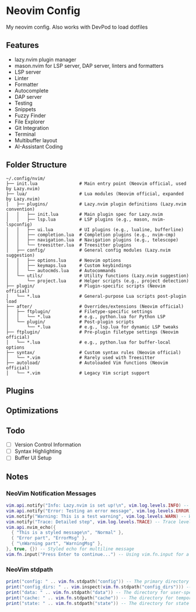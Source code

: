 # Neovim Config

My neovim config.
Also works with DevPod to load dotfiles

## Features

- lazy.nvim plugin manager
- mason.nvim for LSP server, DAP server, linters and formatters
- LSP server
- Linter
- Formatter
- Autocomplete
- DAP server
- Testing
- Snippets
- Fuzzy Finder
- File Explorer
- Git Integration
- Terminal
- Multibuffer layout
- AI-Assistant Coding

## Folder Structure

``` text
~/.config/nvim/
├── init.lua                # Main entry point (Neovim official, used by Lazy.nvim)
├── lua/                    # Lua modules (Neovim official, expanded by Lazy.nvim)
│   ├── plugins/            # Lazy.nvim plugin definitions (Lazy.nvim convention)
│   │   ├── init.lua        # Main plugin spec for Lazy.nvim
│   │   ├── lsp.lua         # LSP plugins (e.g., mason, nvim-lspconfig)
│   │   ├── ui.lua          # UI plugins (e.g., lualine, bufferline)
│   │   ├── completion.lua  # Completion plugins (e.g., nvim-cmp)
│   │   ├── navigation.lua  # Navigation plugins (e.g., telescope)
│   │   └── treesitter.lua  # Treesitter plugins
│   ├── config/             # General config modules (Lazy.nvim suggestion)
│   │   ├── options.lua     # Neovim options
│   │   ├── keymaps.lua     # Custom keybindings
│   │   └── autocmds.lua    # Autocommands
│   └── utils/              # Utility functions (Lazy.nvim suggestion)
│       └── project.lua     # Helper scripts (e.g., project detection)
├── plugin/                 # Plugin-specific scripts (Neovim official)
│   └── *.lua               # General-purpose Lua scripts post-plugin load
├── after/                  # Overrides/extensions (Neovim official)
│   ├── ftplugin/           # Filetype-specific settings
│   │   └── *.lua           # e.g., python.lua for Python LSP
│   └── plugin/             # Post-plugin scripts
│       └── *.lua           # e.g., lsp.lua for dynamic LSP tweaks
├── ftplugin/               # Pre-plugin filetype settings (Neovim official)
│   └── *.lua               # e.g., python.lua for buffer-local options
├── syntax/                 # Custom syntax rules (Neovim official)
│   └── *.vim               # Rarely used with Treesitter
├── autoload/               # Autoloaded Vim functions (Neovim official)
│   └── *.vim               # Legacy Vim script support
```

## Plugins

## Optimizations

## Todo

- [ ] Version Control Information
- [ ] Syntax Highlighting
- [ ] Buffer UI Setup

## Notes

### NeoVim Notification Messages

```lua
vim.api.notify("Info: Lazy.nvim is set up!\n", vim.log.levels.INFO) -- Informational
vim.api.notify("Error: Testing an error message", vim.log.levels.ERROR) -- Error
vim.notify("Warning: This is a test warning", vim.log.levels.WARN) -- Warning
vim.notify("Trace: Detailed step", vim.log.levels.TRACE) -- Trace level (verbose logging)
vim.api.nvim_echo({
  { "This is a styled message\n", "Normal" },
  { "Error part", "ErrorMsg" },
  { "\nWarning part", "WarningMsg" },
}, true, {}) -- Styled echo for multiline message
vim.fn.input("Press Enter to continue...") -- Using vim.fn.input for a simple prompt
```

### NeoVim stdpath

```lua
print("config: " .. vim.fn.stdpath("config")) -- The primary directory for user configuration files (e.g., init.lua).
print("config_dirs: " .. vim.inspect(vim.fn.stdpath("config_dirs"))) -- A list of additional directories searched for configuration files (beyond config). This supports system-wide or multi-source configs.
print("data: " .. vim.fn.stdpath("data")) -- The directory for user-specific data files, such as plugins, swap files, or session data.
print("cache: " .. vim.fn.stdpath("cache")) -- The directory for temporary or cached files that can be safely deleted.
print("state: " .. vim.fn.stdpath("state")) -- The directory for state files that persist between sessions but aren’t critical data (introduced in Neovim 0.8+).
```

